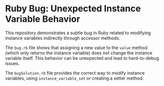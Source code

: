 # Ruby Bug: Unexpected Instance Variable Behavior

This repository demonstrates a subtle bug in Ruby related to modifying instance variables indirectly through accessor methods.

The `bug.rb` file shows that assigning a new value to the `value` method (which only returns the instance variable) does not change the instance variable itself.  This behavior can be unexpected and lead to hard-to-debug issues.

The `bugSolution.rb` file provides the correct way to modify instance variables, using `instance_variable_set` or creating a setter method.